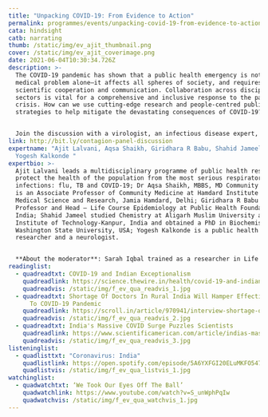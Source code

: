```yaml
---
title: "Unpacking COVID-19: From Evidence to Action"
permalink: programmes/events/unpacking-covid-19-from-evidence-to-action/
cata: hindsight
catb: narrating
thumb: /static/img/ev_ajit_thumbnail.png
cover: /static/img/ev_ajit_coverimage.png
date: 2021-06-04T10:30:34.726Z
description: >-
  The COVID-19 pandemic has shown that a public health emergency is not a
  medical problem alone—it affects all spheres of society, and requires
  scientific cooperation and communication. Collaboration across disciplines and
  sectors is vital for a comprehensive and inclusive response to the pandemic
  crisis. How can we use cutting-edge research and people-centred public health
  strategies to help mitigate the devastating consequences of COVID-19?


  Join the discussion with a virologist, an infectious disease expert, an epidemiologist, a physician and a professor of community medicine— to explore how cross-disciplinary research combined with sensitive on-the-ground response are crucial to addressing the current public health and socio-economic crises.
link: http://bit.ly/contagion-panel-discussion
expertname: "Ajit Lalvani, Aqsa Shaikh, Giridhara R Babu, Shahid Jameel and
  Yogesh Kalkonde "
expertbio: >-
  Ajit Lalvani leads a multidisciplinary programme of public health research to
  protect the health of the population from the most serious respiratory
  infections: flu, TB and COVID-19; Dr Aqsa Shaikh, MBBS, MD Community Medicine
  is an Associate Professor of Community Medicine at Hamdard Institute of
  Medical Science and Research, Jamia Hamdard, Delhi; Giridhara R Babu is
  Professor and Head – Life Course Epidemiology at Public Health Foundation of
  India; Shahid Jameel studied Chemistry at Aligarh Muslim University and Indian
  Institute of Technology-Kanpur, India and obtained a PhD in Biochemistry at
  Washington State University, USA; Yogesh Kalkonde is a public health
  researcher and a neurologist. 


  **About the moderator**: Sarah Iqbal trained as a researcher in Life Sciences and is currently a Communications and Public Engagement practitioner in India.
readinglist:
  - quadreadtxt: COVID-19 and Indian Exceptionalism
    quadreadlink: https://science.thewire.in/health/covid-19-and-indian-exceptionalism/
    quadreadvis: /static/img/f_ev_qua_readvis_1.jpg
  - quadreadtxt: Shortage Of Doctors In Rural India Will Hamper Effective Response
      To COVID-19 Pandemic
    quadreadlink: https://scroll.in/article/970941/interview-shortage-of-doctors-in-rural-india-will-hamper-effective-response-to-covid-19-pandemic
    quadreadvis: /static/img/f_ev_qua_readvis_2.jpg
  - quadreadtxt: India's Massive COVID Surge Puzzles Scientists
    quadreadlink: https://www.scientificamerican.com/article/indias-massive-covid-surge-puzzles-scientists/
    quadreadvis: /static/img/f_ev_qua_readvis_3.jpg
listeninglist:
  - quadlisttxt: "Coronavirus: India"
    quadlistlink: https://open.spotify.com/episode/5A6YXFGI20ELuMKFO547Tb
    quadlistvis: /static/img/f_ev_qua_listvis_1.jpg
watchinglist:
  - quadwatchtxt: ‘We Took Our Eyes Off The Ball’
    quadwatchlink: https://www.youtube.com/watch?v=S_unWphPqIw
    quadwatchvis: /static/img/f_ev_qua_watchvis_1.jpg
---
```

